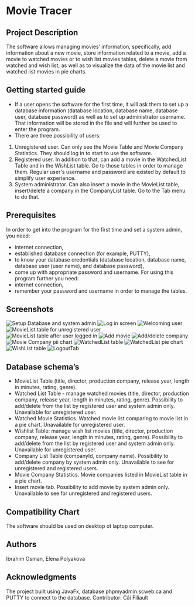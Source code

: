 # Movie Tracer 

## Project Description
 The software allows managing movies’ information, 
 specifically, add information about a new movie, store 
 information related to a movie, add a movie to watched 
 movies or to wish list movies tables, delete a movie from 
 watched and wish list, as well as to visualize the data 
 of the movie list and watched list movies in pie charts.

## Getting started guide
- If a user opens the software for the first time, it will ask them 
to set up a database information (database location, database name, 
database user, database password) as well as to set up administrator username. 
That information will be stored in the file and will further be used to enter the program. 
- There are three possibility of users:
1. Unregistered user. Can only see the Movie Table and Movie Company Statistics. They should log in
  to start to use the software.
2. Registered user. In addition to that, can add a movie in the WatchedList Table and in the 
  WishList table. Go to those tables in order to manage them. Regular user's username and 
  password are existed by default to simplify user experience.
3. System administrator. Can also insert a movie in the MovieList table, insert/delete a company 
  in the CompanyList table. Go to the Tab menu to do that.
  

## Prerequisites
In order to get into the program for the first time and set a system admin, you need: 
- internet connection,
- established database connection (for example, PUTTY),
- to know your database credentials (database location, database name, database user (user name),
  and database password), 
- come up with appropriate password and username.
For using this program further you need:
- internet connection,
- remember your password and username in order to manage the tables.

## Screenshots
![Setup Database and system admin](src/screenshots/Set_up_database.png) 
![Log in screen](src/screenshots/Log_in_screen.png)
![Welcoming user](src/screenshots/Welcoming_the_user.png)
![MovieList table for unregistered user](src/screenshots/Welcome_Screen.png)
![MovieList table after user logged in](src/screenshots/MovieTable_after_login.png)
![Add movie](src/screenshots/Add_movie.png)
![Add/delete company](src/screenshots/add_delete_company.png)
![Movie Company pii chart](src/screenshots/Movie_Companies_pieChart.png)
![WatchedList table](src/screenshots/WatchedList_Table.png)
![WatchedList pie chart](src/screenshots/WatchedList_Table.png)
![WishList table](src/screenshots/WishList_Table.png)
![LogoutTab](src/screenshots/LogoutTab.png)

## Database schema’s
- MovieList Table (title, director, production company, release year, length in minutes, rating, genre).
- Watched List Table - manage watched movies (title, director, production company, release year, length 
     in minutes, rating, genre). Possibility to add/delete from the list by registered user and system admin only.
     Unavailable for unregistered user.
- Watched Movie Statistics. Watched movie list comparing to movie list in a pie chart. Unavailable for 
  unregistered user.
- Wishlist Table: manage wish list movies (title, director, production company, release year, length in 
     minutes, rating, genre). Possibility to add/delete from the list by registered user and system admin only. 
  Unavailable for unregistered user.
- Company List Table (companyId, company name). Possibility to add/delete company by system admin only.
  Unavailable to see for unregistered and registered users.
- Movie Company Statistics. Movie companies listed in MovieList table in a pie chart.
- Insert movie tab. Possibility to add movie by system admin only. Unavailable to see for unregistered and 
  registered users.

## Compatibility Chart
The software should be used on desktop ot laptop computer. 

## Authors
Ibrahim Osman, Elena Polyakova

## Acknowledgments
The project built using JavaFx, database phpmyadmin.scweb.ca and PUTTY to connect to the database.
Contributor: Câi Filiault
